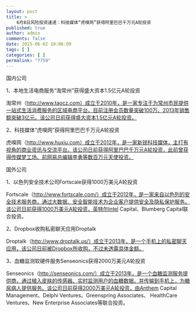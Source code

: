 ```yaml
---
layout: post
title: >
    6月8日风险投资速递：科技媒体“虎嗅网”获得阿里巴巴千万元A轮投资
published: true
author: admin
comments: false
date: 2015-06-02 10:06:09
tags: [ ]
categories: [ ]
permalink: "7759"
---
```



国内公司

1、本地生活电商服务“淘常州”获得盛大资本1.5亿元A轮投资

淘常州（http://www.taocz.com）成立于2010年，是一家专注于为常州市民提供一站式生活消费服务的区域电商平台。目前注册会员数量突破100万、2013年销售额突破3亿元。该公司日前获得盛大资本1.5亿元A轮投资。

2、科技媒体“虎嗅网”获得阿里巴巴千万元A轮投资

虎嗅网（http://www.huxiu.com）成立于2012年，是一家新锐科技媒体，主打有视角的商业资讯与交流平台。该公司日前获得阿里巴巴千万元A轮投资，此前曾获得传媒梦工场、前网易总编辑李勇等数百万元天使投资。

国外公司

1、以色列安全技术公司Fortscale获得1000万美元A轮投资

Fortscale（http://www.fortscale.com/）成立于2012年，是一家来自以色列的安全技术服务商，通过大数据、安全智能技术为企业客户提供安全及隐私保护服务。该公司日前获得1000万美元A轮投资，英特尔Intel Capital、Blumberg Capital联合投资。

2、Dropbox收购私密聊天应用Droptalk

Droptalk（http://www.droptalk.us/）成立于2013年，是一个手机上的私密聊天应用，该公司日前被Dropbox所收购，不过未透露具体金额。

3、血糖监测软硬件服务Senseonics获得2000万美元A轮投资

Senseonics（http://senseonics.com/）成立于2013年，是一个血糖监测服务提供商，通过植入皮肤的传感器、实时监测用户的血糖数据，并传输到手机上，为糖尿病人提供服务。该公司日前获得2000万美元A轮投资，由Anthem Capital Management、Delphi Ventures、Greenspring Associates、 HealthCare Ventures、New Enterprise Associates等联合投资。